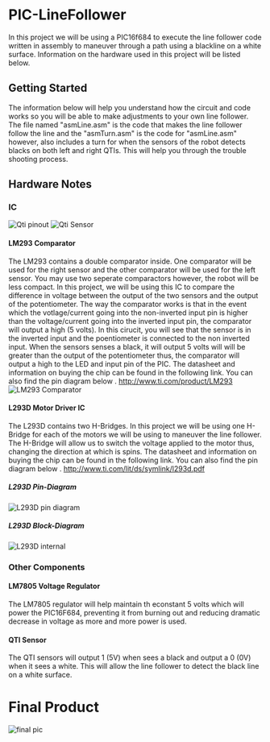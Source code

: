 # PIC-LineFollower
In this project we will be using a PIC16f684 to execute the line follower code written in assembly to maneuver through a path using a blackline on a white surface. Information on the hardware used in this project will be listed below.

## Getting Started
The information below will help you understand how the circuit and code works so you will be able to make adjustments to your own line follower. The file named "asmLine.asm" is the code that makes the line follower follow the line and the "asmTurn.asm" is the code for "asmLine.asm" however, also includes a turn for when the sensors of the robot detects blacks on both left and right QTIs. This will help you through the trouble shooting process.

## Hardware Notes
### IC
![Qti pinout](http://1.bp.blogspot.com/-N0Nd3CAbPmw/UmeMtR847mI/AAAAAAAATgQ/mUeR5FXTRqg/s1600/QTI-3.png)  ![Qti Sensor](http://forums.parallax.com/uploads/attachments/40445/59658.jpg)
#### LM293 Comparator 
The LM293 contains a double comparator inside. One comparator will be used for the right sensor and the other comparator will be used for the left sensor. You may use two seperate comparactors however, the robot will be less compact. In this project, we will be using this IC to compare the difference in voltage between the output of the two sensors and the output of the potentiometer. The way the comparator works is that in the event which the votlage/current going into the non-inverted input pin is higher than the voltage/current going into the inverted input pin, the comparator will output a high (5 volts). In this cirucit, you will see that the sensor is in the inverted input and the poentiometer is connected to the non inverted input. When the sensors senses a black, it will output 5 volts will will be greater than the output of the potentiometer thus, the comparator will output a high to the LED and input pin of the PIC. The datasheet and information on buying the chip can be found in the following link. You can also find the pin diagram below .
http://www.ti.com/product/LM293
![LM293 Comparator](https://www.theengineeringprojects.com/wp-content/uploads/2017/08/Introduction-to-LM293_9.png)
#### L293D Motor Driver IC
The L293D contains two H-Bridges. In this project we will be using one H-Bridge for each of the motors we will be using to maneuver the line follower. The H-Bridge will allow us to switch the voltage applied to the motor thus, changing the direction at which is spins. The datasheet and information on buying the chip can be found in the following link. You can also find the pin diagram below .
http://www.ti.com/lit/ds/symlink/l293d.pdf
##### L293D Pin-Diagram
![L293D pin diagram](https://components101.com/sites/default/files/component_pin/L293D-Pinout.png) 
##### L293D Block-Diagram          
![L293D internal](http://www.ti.com/ds_dgm/images/fbd_slrs008d.gif)
### Other Components
#### LM7805 Voltage Regulator
The LM7805 regulator will help maintain th econstant 5 volts which will power the PIC16F684, preventing it from burning out and reducing dramatic decrease in voltage as more and more power is used. 
#### QTI Sensor
The QTI sensors will output 1 (5V) when sees a black and output a 0 (0V) when it sees a white. This will allow the line follower to detect the black line on a white surface. 

# Final Product
![final pic](https://github.com/KevinT02/PICLineFollower/blob/master/20200120_202126.jpg)

